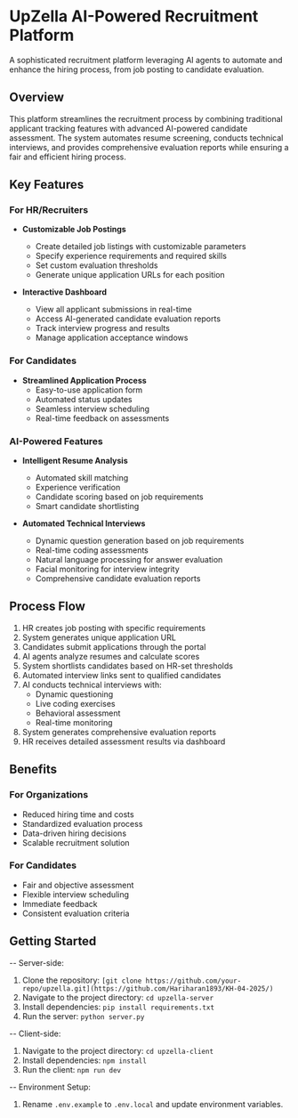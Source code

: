 # UpZella AI-Powered Recruitment Platform

A sophisticated recruitment platform leveraging AI agents to automate and enhance the hiring process, from job posting to candidate evaluation.

## Overview

This platform streamlines the recruitment process by combining traditional applicant tracking features with advanced AI-powered candidate assessment. The system automates resume screening, conducts technical interviews, and provides comprehensive evaluation reports while ensuring a fair and efficient hiring process.

## Key Features

### For HR/Recruiters
- **Customizable Job Postings**
  - Create detailed job listings with customizable parameters
  - Specify experience requirements and required skills
  - Set custom evaluation thresholds
  - Generate unique application URLs for each position

- **Interactive Dashboard**
  - View all applicant submissions in real-time
  - Access AI-generated candidate evaluation reports
  - Track interview progress and results
  - Manage application acceptance windows

### For Candidates
- **Streamlined Application Process**
  - Easy-to-use application form
  - Automated status updates
  - Seamless interview scheduling
  - Real-time feedback on assessments

### AI-Powered Features
- **Intelligent Resume Analysis**
  - Automated skill matching
  - Experience verification
  - Candidate scoring based on job requirements
  - Smart candidate shortlisting

- **Automated Technical Interviews**
  - Dynamic question generation based on job requirements
  - Real-time coding assessments
  - Natural language processing for answer evaluation
  - Facial monitoring for interview integrity
  - Comprehensive candidate evaluation reports


## Process Flow

1. HR creates job posting with specific requirements
2. System generates unique application URL
3. Candidates submit applications through the portal
4. AI agents analyze resumes and calculate scores
5. System shortlists candidates based on HR-set thresholds
6. Automated interview links sent to qualified candidates
7. AI conducts technical interviews with:
   - Dynamic questioning
   - Live coding exercises
   - Behavioral assessment
   - Real-time monitoring
8. System generates comprehensive evaluation reports
9. HR receives detailed assessment results via dashboard

## Benefits

### For Organizations
- Reduced hiring time and costs
- Standardized evaluation process
- Data-driven hiring decisions
- Scalable recruitment solution

### For Candidates
- Fair and objective assessment
- Flexible interview scheduling
- Immediate feedback
- Consistent evaluation criteria

## Getting Started

-- Server-side:
1. Clone the repository: `[git clone https://github.com/your-repo/upzella.git](https://github.com/Hariharan1893/KH-04-2025/)`
2. Navigate to the project directory: `cd upzella-server`
3. Install dependencies: `pip install requirements.txt`
4. Run the server: `python server.py`

-- Client-side:
1. Navigate to the project directory: `cd upzella-client`
2. Install dependencies: `npm install`
3. Run the client: `npm run dev`

-- Environment Setup:
1. Rename `.env.example` to `.env.local` and update environment variables.


